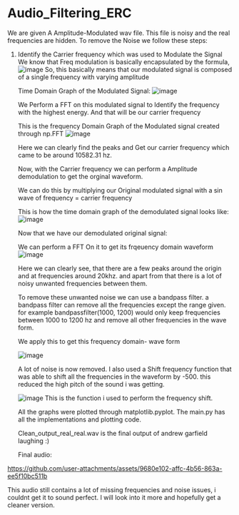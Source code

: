 
# Audio_Filtering_ERC

We are given A Amplitude-Modulated wav file. This file is noisy and the real frequencies are hidden.
To remove the Noise we follow these steps:
1) Identify the Carrier frequency which was used to Modulate the Signal
   We know that Freq modulation is basically encapsulated by the formula, ![image](https://github.com/user-attachments/assets/9d0724b4-04cd-4487-9389-b675f9099366)
   So, this basically means that our modulated signal is composed of a single frequency with varying amplitude

   Time Domain Graph of the Modulated Signal:
   ![image](https://github.com/user-attachments/assets/4a0c5434-3135-4754-9990-ab54bde2f95a)

   We Perform a FFT on this modulated signal to Identify the frequency with the highest energy. And that will be our carrier frequency

   This is the frequency Domain Graph of the Modulated signal created through np.FFT
   ![image](https://github.com/user-attachments/assets/43f5b4c6-a4fd-49c6-ba25-f27c6e9a3389)

   Here we can clearly find the peaks and Get our carrier frequency which came to be around 10582.31 hz.

   Now, with the Carrier frequency we can perform a Amplitude demodulation to get the orginal waveform.

   We can do this by multiplying our Original modulated signal with a sin wave of frequency = carrier frequency

   This is how the time domain graph of the demodulated signal looks like:
   ![image](https://github.com/user-attachments/assets/1e661e3e-f00a-407c-9775-b12df7c03623)


   Now that we have our demodulated original signal:

   We can perform a FFT On it to get its frqeuency domain waveform
   ![image](https://github.com/user-attachments/assets/34ef6d1d-8710-4720-ac31-aacf377c4680)

   Here we can clearly see, that there are a few peaks around the origin and at frequencies around 20khz.
   and apart from that there is a lot of noisy unwanted frequencies between them.

   To remove these unwanted noise we can use a bandpass filter.
   a bandpass filter can remove all the frequencies except the range given.
   for example bandpassfilter(1000, 1200) would only keep frequencies between 1000 to 1200 hz and remove all other frequencies in the wave form.

   We apply this to get this frequency domain- wave form

   ![image](https://github.com/user-attachments/assets/0946b7aa-8513-4140-8674-2aed08854472)

   A lot of noise is now removed.
   I also used a Shift frequency function that was able to shift all the frequencies in the waveform by -500.
   this reduced the high pitch of the sound i was getting.

   ![image](https://github.com/user-attachments/assets/5632aadb-42f1-4e1b-9198-036ecbfd252f)
   This is the function i used to perform the frequency shift.

   All the graphs were plotted through matplotlib.pyplot. The main.py has all the implementations and plotting code.

   Clean_output_real_real.wav is the final output of andrew garfield laughing :)

   Final audio: 

https://github.com/user-attachments/assets/9680e102-affc-4b56-863a-ee5f10bc511b

This audio still contains a lot of missing frequencies and noise issues, i couldnt get it to sound perfect. I will look into it more and hopefully get a cleaner version.




   



